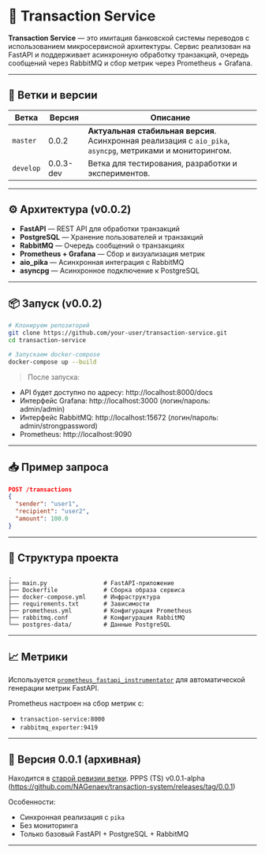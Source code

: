 # 💸 Transaction Service

**Transaction Service** — это имитация банковской системы переводов с использованием микросервисной архитектуры. Сервис реализован на FastAPI и поддерживает асинхронную обработку транзакций, очередь сообщений через RabbitMQ и сбор метрик через Prometheus + Grafana.

---

## 🚀 Ветки и версии

| Ветка | Версия | Описание |
|-------|--------|----------|
| `master` | 0.0.2 | **Актуальная стабильная версия**. Асинхронная реализация с `aio_pika`, `asyncpg`, метриками и мониторингом. |
| `develop` | 0.0.3-dev | Ветка для тестирования, разработки и экспериментов. |

---

## ⚙️ Архитектура (v0.0.2)

- **FastAPI** — REST API для обработки транзакций
- **PostgreSQL** — Хранение пользователей и транзакций
- **RabbitMQ** — Очередь сообщений о транзакциях
- **Prometheus + Grafana** — Сбор и визуализация метрик
- **aio_pika** — Асинхронная интеграция с RabbitMQ
- **asyncpg** — Асинхронное подключение к PostgreSQL

---

## 📦 Запуск (v0.0.2)

```bash
# Клонируем репозиторий
git clone https://github.com/your-user/transaction-service.git
cd transaction-service

# Запускаем docker-compose
docker-compose up --build
```

> После запуска:
- API будет доступно по адресу: http://localhost:8000/docs
- Интерфейс Grafana: http://localhost:3000 (логин/пароль: admin/admin)
- Интерфейс RabbitMQ: http://localhost:15672 (логин/пароль: admin/strongpassword)
- Prometheus: http://localhost:9090

---

## 📥 Пример запроса

```json
POST /transactions
{
  "sender": "user1",
  "recipient": "user2",
  "amount": 100.0
}
```

---

## 📁 Структура проекта

```
.
├── main.py                # FastAPI-приложение
├── Dockerfile             # Сборка образа сервиса
├── docker-compose.yml     # Инфраструктура
├── requirements.txt       # Зависимости
├── prometheus.yml         # Конфигурация Prometheus
├── rabbitmq.conf          # Конфигурация RabbitMQ
└── postgres-data/         # Данные PostgreSQL
```

---

## 📈 Метрики

Используется [`prometheus_fastapi_instrumentator`](https://github.com/trallnag/prometheus-fastapi-instrumentator) для автоматической генерации метрик FastAPI.

Prometheus настроен на сбор метрик с:
- `transaction-service:8000`
- `rabbitmq_exporter:9419`

---

## 🧪 Версия 0.0.1 (архивная)

Находится в [старой ревизии ветки](https://github.com/NAGenaev/transaction-system/tree/8ccbca08279526498647962b6b00054309b9f765).
PPPS (TS) v0.0.1-alpha (https://github.com/NAGenaev/transaction-system/releases/tag/0.0.1)

Особенности:
- Синхронная реализация с `pika`
- Без мониторинга
- Только базовый FastAPI + PostgreSQL + RabbitMQ

---